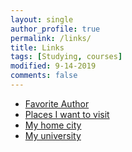 ```yaml
---
layout: single
author_profile: true
permalink: /links/
title: Links
tags: [Studying, courses]
modified: 9-14-2019
comments: false
---
```



* [Favorite Author](https://www.digikala.com/)
* [Places I want to visit](http://iwanttovisit.com)
* [My home city](http://homecity.com)
* [My university](http://www.iust.ac.ir/)

